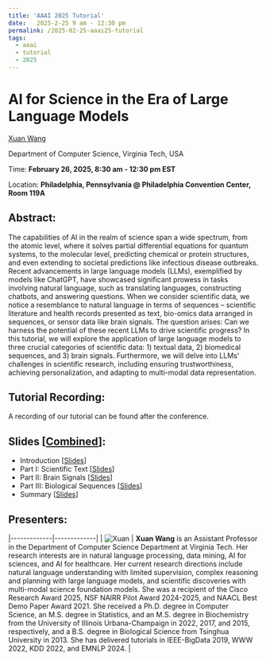 ```yaml
---
title: 'AAAI 2025 Tutorial'
date:   2025-2-25 9 am - 12:30 pm
permalink: /2025-02-25-aaai25-tutorial
tags:
  - aaai
  - tutorial
  - 2025
---
```


# AI for Science in the Era of Large Language Models

[Xuan Wang](https://xuanwang91.github.io/)

Department of Computer Science, Virginia Tech, USA

Time: **February 26, 2025, 8:30 am - 12:30 pm EST**

Location: **Philadelphia, Pennsylvania @ Philadelphia Convention Center, Room 119A**


## Abstract:
The capabilities of AI in the realm of science span a wide spectrum, from the atomic level, where it solves partial differential equations for quantum systems, to the molecular level, predicting chemical or protein structures, and even extending to societal predictions like infectious disease outbreaks. Recent advancements in large language models (LLMs), exemplified by models like ChatGPT, have showcased significant prowess in tasks involving natural language, such as translating languages, constructing chatbots, and answering questions. When we consider scientific data, we notice a resemblance to natural language in terms of sequences – scientific literature and health records presented as text, bio-omics data arranged in sequences, or sensor data like brain signals. The question arises: Can we harness the potential of these recent LLMs to drive scientific progress? In this tutorial, we will explore the application of large language models to three crucial categories of scientific data: 1) textual data, 2) biomedical sequences, and 3) brain signals. Furthermore, we will delve into LLMs' challenges in scientific research, including ensuring trustworthiness, achieving personalization, and adapting to multi-modal data representation.


## Tutorial Recording:
A recording of our tutorial can be found after the conference.


## Slides \[[Combined](https://drive.google.com/file/d/12i1wKhIIPD_zz15LhnUc3OBDc3Bii4wo/view?usp=sharing)]:
- Introduction \[[Slides](https://drive.google.com/file/d/1H_7tc72Oy9Oah69fS91vdc8tyqRZ7w5-/view?usp=sharing)]
- Part I: Scientific Text \[[Slides](https://drive.google.com/file/d/1qfN9Vt_TdTg28WQoFoJeTzSCzNByksTW/view?usp=sharing)]
- Part II: Brain Signals \[[Slides](https://drive.google.com/file/d/1nLXEgWhguKhmgfi6WlqIWAaW1ndMX3bc/view?usp=sharing)]
- Part III: Biological Sequences \[[Slides](https://drive.google.com/file/d/1kpcw4M3sBCJGtqnVhXncs7dLotXOQKDp/view?usp=sharing)]
- Summary \[[Slides](https://drive.google.com/file/d/1NFHdtUi4HNTgrsoRR7yDX7pKKX85Mgk0/view?usp=sharing)]


## Presenters: 

|-------------|-------------|
| ![Xuan](https://github.com/xuanwang91/xuanwang91.github.io/blob/master/images/img/Xuan2016.jpg?raw=True) | **Xuan Wang** is an Assistant Professor in the Department of Computer Science Department at Virginia Tech. Her research interests are in natural language processing, data mining, AI for sciences, and AI for healthcare. Her current research directions include natural language understanding with limited supervision, complex reasoning and planning with large language models, and scientific discoveries with multi-modal science foundation models. She was a recipient of the Cisco Research Award 2025, NSF NAIRR Pilot Award 2024-2025, and NAACL Best Demo Paper Award 2021. She received a Ph.D. degree in Computer Science, an M.S. degree in Statistics, and an M.S. degree in Biochemistry from the University of Illinois Urbana-Champaign in 2022, 2017, and 2015, respectively, and a B.S. degree in Biological Science from Tsinghua University in 2013. She has delivered tutorials in IEEE-BigData 2019, WWW 2022, KDD 2022, and EMNLP 2024. |

